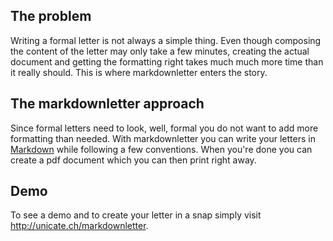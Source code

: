 The problem
-----------

Writing a formal letter is not always a simple thing. Even though composing the content of the letter may only take a few minutes, creating the actual document and getting the formatting right takes much much more time than it really should. This is where markdownletter enters the story.     

The markdownletter approach
---------------------------

Since formal letters need to look, well, formal you do not want to add more formatting than needed. With markdownletter you can write your letters in [Markdown][] while following a few conventions. When you're done you can create a pdf document which you can then print right away.

Demo
----
                                                          
To see a demo and to create your letter in a snap simply visit <http://unicate.ch/markdownletter>.


[Markdown]: http://en.wikipedia.org/wiki/Markdown